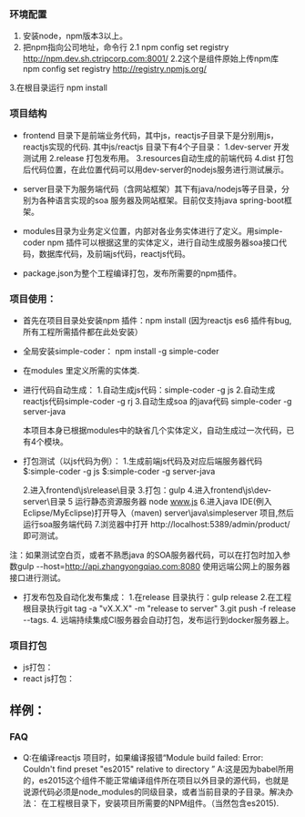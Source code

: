 

### 环境配置
1. 安装node，npm版本3以上。
2. 把npm指向公司地址，命令行
2.1
npm config set registry http://npm.dev.sh.ctripcorp.com:8001/
2.2这个是组件原始上传npm库
npm config set registry http://registry.npmjs.org/

3.在根目录运行
npm install


### 项目结构
- frontend 目录下是前端业务代码，其中js，reactjs子目录下是分别用js，reactjs实现的代码.
  其中js/reactjs 目录下有4个子目录：
  1.dev-server 开发测试用
  2.release 打包发布用。
  3.resources自动生成的前端代码
  4.dist 打包后代码位置，在此位置代码可以用dev-server的nodejs服务进行测试展示。
- server目录下为服务端代码（含网站框架）其下有java/nodejs等子目录，分别为各种语言实现的soa 服务器及网站框架。目前仅支持java spring-boot框架。

- modules目录为业务定义位置，内部对各业务实体进行了定义。用simple-coder npm 插件可以根据这里的实体定义，进行自动生成服务器soa接口代码，数据库代码，及前端js代码，reactjs代码。
- package.json为整个工程编译打包，发布所需要的npm插件。
### 项目使用：
- 首先在项目目录处安装npm 插件：npm install (因为reactjs es6 插件有bug,所有工程所需插件都在此处安装）
- 全局安装simple-coder： npm install -g simple-coder
- 在modules 里定义所需的实体类.
- 进行代码自动生成：
  1.自动生成js代码：simple-coder -g js
  2.自动生成reactjs代码simple-coder -g rj
  3.自动生成soa 的java代码 simple-coder -g server-java
  
  本项目本身已根据modules中的缺省几个实体定义，自动生成过一次代码，已有4个模块。
- 打包测试（以js代码为例）：
  1.生成前端js代码及对应后端服务器代码 
    $:simple-coder -g js
    $:simple-coder -g server-java
    
  2.进入frontend\js\release\目录
  3.打包：gulp
  4.进入frontend\js\dev-server\目录
  5 运行静态资源服务器 node www.js
  6.进入java IDE(例入Eclipse/MyEclipse)打开导入（maven) server\java\simpleserver  项目,然后运行soa服务端代码
  7.浏览器中打开 http://localhost:5389/admin/product/ 即可测试。
  
 注：如果测试空白页，或者不熟悉java 的SOA服务器代码，可以在打包时加入参数gulp --host=http://api.zhangyongqiao.com:8080
 使用远端公网上的服务器接口进行测试。
- 打发布包及自动化发布集成：
   1.在release 目录执行：gulp release 
   2.在工程根目录执行git tag -a "vX.X.X" -m "release to server"
   3.git push -f release --tags.
   4. 远端持续集成CI服务器会自动打包，发布运行到docker服务器上。
 
### 项目打包
- js打包：
- react js打包：

## 样例：


### FAQ
- Q:在编译reactjs 项目时，如果编译报错“Module build failed: Error: Couldn't find preset "es2015" relative to directory ”
A:这是因为babel所用的，es2015这个组件不能正常编译组件所在项目以外目录的源代码，也就是说源代码必须是node_modules的同级目录，或者当前目录的子目录。解决办法：
在工程根目录下，安装项目所需要的NPM组件。（当然包含es2015).


